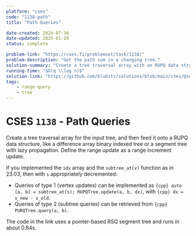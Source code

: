 ```yaml
---
platform: "cses"
code: "1138-path"
title: "Path Queries"

date-created: 2024-07-30
date-updated: 2025-01-28
status: complete

problem-link: "https://cses.fi/problemset/task/1138/"
problem-description: "Get the path sum in a changing tree."
solution-summary: "Create a tree traversal array with an RUPQ data structure."
running-time: "$O(q \\log n)$"
solution-link: "https://github.com/blubits/solutions/blob/main/cses/@solved/1138-path/path.cpp"
tags:
    - range-query
    - tree
---
```


# CSES `1138` - Path Queries

Create a tree traversal array for the input tree, and then feed it onto a RUPQ data structure, like a difference array binary indexed tree or a segment tree with lazy propagation. Define the range update as a range increment update.

If you implemented the `idx` array and the `subtree_at(v)` function as in 23.03, then with `s` appropriately decremented:

- Queries of type 1 (vertex updates) can be implemented as `{cpp} auto [a, b] = subtree_at(s); RUPQTree.update(a, b, dx)`, with `{cpp} dx = x_new - x_old`.
- Queries of type 2 (subtree queries) can be retrieved from `{cpp}  PURQTree.query(a, b)`.

The code in the link uses a pointer-based RSQ segment tree and runs in about 0.84s.
